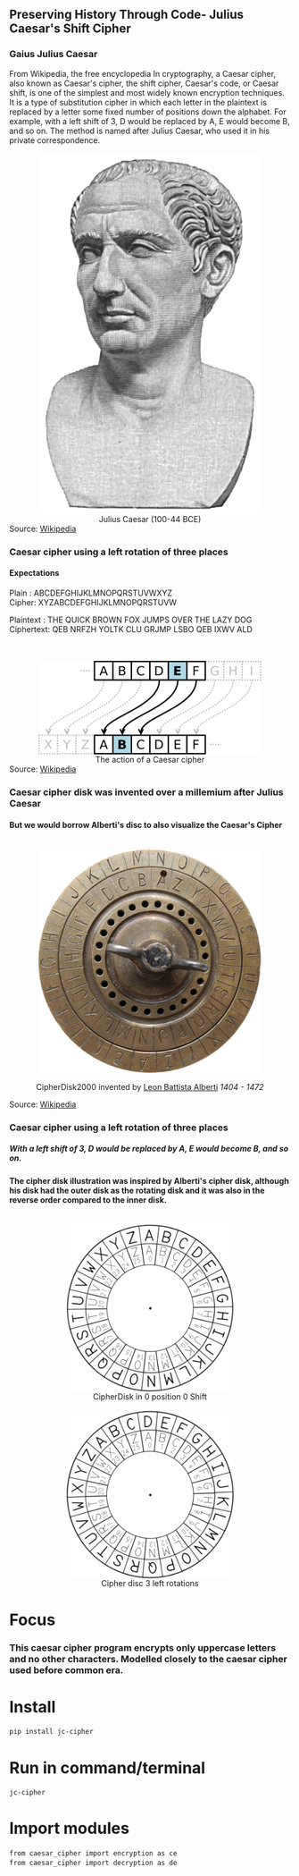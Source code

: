 ## Preserving History Through Code- Julius Caesar's Shift Cipher

### Gaius Julius Caesar
From Wikipedia, the free encyclopedia
In cryptography, a Caesar cipher, also known as Caesar's cipher, the shift cipher, Caesar's code, or Caesar shift, is one of the simplest and most widely known encryption techniques. It is a type of substitution cipher in which each letter in the plaintext is replaced by a letter some fixed number of positions down the alphabet. For example, with a left shift of 3, D would be replaced by A, E would become B, and so on. The method is named after Julius Caesar, who used it in his private correspondence.

<div align="center">
    <!-- <img src="/images/julius_caesar.png" -->
    <img src="https://github.com/statogale/caesar-cipher/blob/main/images/julius_caesar.png"
         width="400"
         align="center"
         margin="100"
         alt="The Caesar cipher is named for Julius Caesar, who used an alphabet where decrypting would shift three letters to the left.." 
         caption="Gaius Julius Caesar"
    />    
    <div align="center">Julius Caesar (100-44 BCE)</div>
</div>
Source: <a href="https://en.wikipedia.org/wiki/File:Bust_of_Julius_Caesar_from_History_of_the_World_(1902).png">Wikipedia</a>


### Caesar cipher using a left rotation of three places
#### Expectations

Plain : ABCDEFGHIJKLMNOPQRSTUVWXYZ <br/>
Cipher: XYZABCDEFGHIJKLMNOPQRSTUVW <br/>

Plaintext : THE QUICK BROWN FOX JUMPS OVER THE LAZY DOG <br/>
Ciphertext: QEB NRFZH YOLTK CLU GRJMP LSBO QEB IXWV ALD <br/>  
<br/>

<div align="center">
    <!-- <img src="/images/caesar_cipher_left_shift_of_3.png" -->
    <img src="https://raw.githubusercontent.com/statogale/caesar-cipher/main/images/caesar_cipher_left_shift_of_3.png"
         width="400"
         align="center"
         margin="100"
         alt="The action of a Caesar cipher is to replace each plaintext letter with a different one a fixed number of places down the alphabet. The cipher illustrated here uses a left shift of three, so that (for example) each occurrence of E in the plaintext becomes B in the ciphertext." 
         caption="The action of a Caesar cipher"
    />    
    <div align="center">The action of a Caesar cipher</div>
</div>
Source: <a href="https://upload.wikimedia.org/wikipedia/commons/thumb/4/4a/Caesar_cipher_left_shift_of_3.svg/220px-Caesar_cipher_left_shift_of_3.svg.png">Wikipedia</a>


### Caesar cipher disk was invented over a millemium after Julius Caesar
#### But we would borrow Alberti's disc to also visualize the Caesar's Cipher

<br />
<div align="center">
    <!-- <img src="/images/alberti_cipher_disk.png"  -->
    <img src="https://raw.githubusercontent.com/statogale/caesar-cipher/main/images/alberti_cipher_disk.png" 
         width="400"
         align="center"
         margin="100"
         alt="CipherDisk2000" 
         caption="Cipher disc for substitution cipher, manufacturer: Linge, Pleidelsheim (Germany)"
    />    
    <div align="center"><br>CipherDisk2000 invented by <a href="https://en.wikipedia.org/wiki/Leon_Battista_Alberti">Leon Battista Alberti</a>&nbsp<i>1404 - 1472</i></div>
</div>
 
Source: <a href="https://upload.wikimedia.org/wikipedia/commons/b/b5/CipherDisk2000.jpg">Wikipedia</a>


### Caesar cipher using a left rotation of three places
##### With a left shift of 3, D would be replaced by A, E would become B, and so on. 
#### The cipher disk illustration was inspired by Alberti's cipher disk, although his disk had the outer disk as the rotating disk and it was also in the reverse order compared to the inner disk.

<div align="center">
    <br>
    <!-- <img src="/images/cipher_disk_shift_0.png" -->
    <img src="https://raw.githubusercontent.com/statogale/caesar-cipher/main/images/cipher_disk_shift_0.png"
         width="300"
         align="center"
         margin="100"
         alt="CipherDisk in 0 position 0 Shift" 
         caption="Cipher disc default position"
    />
    <div align="center">CipherDisk in 0 position 0 Shift</div>
    <br>
    <img src="https://raw.githubusercontent.com/statogale/caesar-cipher/main/images/cipher_disk_shift_3.png"
         width="300"
         align="center"
         margin="100"
         alt="CipherDisk with 3 left rotations or -3 Shift" 
         caption="Cipher disc 3 left rotations"
    />
    <div align="center">Cipher disc 3 left rotations</div>
</div>

# Focus
### This caesar cipher program encrypts only uppercase letters and no other characters. Modelled closely to the caesar cipher used before common era.


# Install
```bash
pip install jc-cipher
``` 

# Run in command/terminal
```bash
jc-cipher
```

# Import modules
```bash
from caesar_cipher import encryption as ce
from caesar_cipher import decryption as de
```